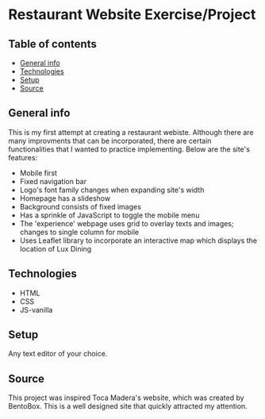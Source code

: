 # Restaurant Website Exercise/Project

## Table of contents

- [General info](#general-info)
- [Technologies](#technologies)
- [Setup](#setup)
- [Source](#source)

## General info

This is my first attempt at creating a restaurant webiste. Although there are many improvments that can be incorporated, there are certain functionalities that I wanted to practice implementing. Below are the site's features:

- Mobile first
- Fixed navigation bar
- Logo's font family changes when expanding site's width
- Homepage has a slideshow
- Background consists of fixed images
- Has a sprinkle of JavaScript to toggle the mobile menu
- The 'experience' webpage uses grid to overlay texts and images; changes to single column for mobile
- Uses Leaflet library to incorporate an interactive map which displays the location of Lux Dining

## Technologies

- HTML
- CSS
- JS-vanilla

## Setup

Any text editor of your choice.

## Source

This project was inspired Toca Madera's website, which was created by BentoBox. This is a well designed site that quickly attracted my attention.
